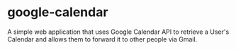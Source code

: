 # google-calendar
A simple web application that uses Google Calendar API to retrieve a User's Calendar and allows them to forward it to other people via Gmail.
